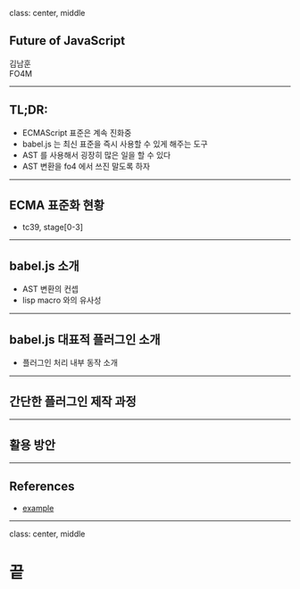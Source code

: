 class: center, middle

## Future of JavaScript

김남훈<br>
FO4M

---

## TL;DR:

- ECMAScript 표준은 계속 진화중
- babel.js 는 최신 표준을 즉시 사용할 수 있게 해주는 도구
- AST 를 사용해서 굉장히 많은 일을 할 수 있다
- AST 변환을 fo4 에서 쓰진 말도록 하자

---

## ECMA 표준화 현황

- tc39, stage[0-3]

---

## babel.js 소개

- AST 변환의 컨셉
- lisp macro 와의 유사성

---

## babel.js 대표적 플러그인 소개

- 플러그인 처리 내부 동작 소개

---

## 간단한 플러그인 제작 과정

---

## 활용 방안

---

## References

- [example][1]

[1]: http://example.org/

---

class: center, middle

# 끝
